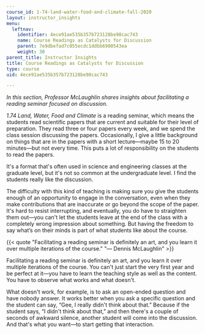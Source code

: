 ```yaml
---
course_id: 1-74-land-water-food-and-climate-fall-2020
layout: instructor_insights
menu:
  leftnav:
    identifier: 4ece91ae535b357b723128be98cac743
    name: Course Readings as Catalysts for Discussion
    parent: 7e9dbefad7c055ecdc1ddbb6900543ea
    weight: 30
parent_title: Instructor Insights
title: Course Readings as Catalysts for Discussion
type: course
uid: 4ece91ae535b357b723128be98cac743

---
```


_In this section, Professor McLaughlin shares insights about facilitating a reading seminar focused on discussion._

_1.74 Land, Water, Food and Climate_ is a reading seminar, which means the students read scientific papers that are current and suitable for their level of preparation. They read three or four papers every week, and we spend the class session discussing the papers. Occasionally, I give a little background on things that are in the papers with a short lecture—maybe 15 to 20 minutes—but not every time. This puts a lot of responsibility on the students to read the papers.

It's a format that's often used in science and engineering classes at the graduate level, but it's not so common at the undergraduate level. I find the students really like the discussion.

The difficulty with this kind of teaching is making sure you give the students enough of an opportunity to engage in the conversation, even when they make contributions that are inaccurate or go beyond the scope of the paper. It's hard to resist interrupting, and eventually, you do have to straighten them out—you can't let the students leave at the end of the class with a completely wrong impression about something. But having the freedom to say what’s on their minds is part of what students like about the course.

{{< quote "Facilitating a reading seminar is definitely an art, and you learn it over multiple iterations of the course." "— Dennis McLaughlin" >}}

Facilitating a reading seminar is definitely an art, and you learn it over multiple iterations of the course. You can't just start the very first year and be perfect at it—you have to learn the teaching style as well as the content. You have to observe what works and what doesn't.

What doesn't work, for example, is to ask an open-ended question and have nobody answer. It works better when you ask a specific question and the student can say, “Gee, I really didn't think about that.” Because if the student says, “I didn't think about that,” and then there's a couple of seconds of awkward silence, another student will come into the discussion. And that's what you want—to start getting that interaction.